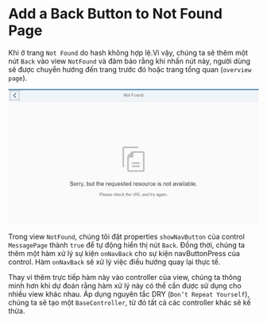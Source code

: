 # Add a Back Button to Not Found Page

Khi ở trang `Not Found` do hash không hợp lệ.Vì vậy, chúng ta sẽ thêm một nút `Back` vào view `NotFound` và đảm bảo rằng khi nhấn nút này, người dùng sẽ được chuyển hướng đến trang trước đó hoặc trang tổng quan (`overview page`).

![alt text](image.png)

Trong view `NotFound`, chúng tôi đặt properties `showNavButton` của control `MessagePage` thành `true` để tự động hiển thị nút `Back`. Đồng thời, chúng ta thêm một hàm xử lý sự kiện `onNavBack` cho sự kiện navButtonPress của control. Hàm `onNavBack` sẽ xử lý việc điều hướng quay lại thực tế.

Thay vì thêm trực tiếp hàm này vào controller của view, chúng ta thông minh hơn khi dự đoán rằng hàm xử lý này có thể cần được sử dụng cho nhiều view khác nhau. Áp dụng nguyên tắc DRY (`Don’t Repeat Yourself`), chúng ta sẽ tạo một `BaseController`, từ đó tất cả các controller khác sẽ kế thừa.
